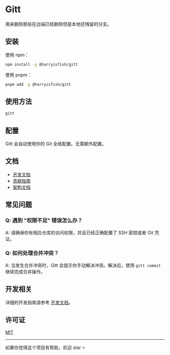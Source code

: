 # Gitt

用来删除那些在远端已经删除但是本地还残留的分支。

## 安装

使用 npm：

```bash
npm install -g @harryisfish/gitt
```

使用 pnpm：

```bash
pnpm add -g @harryisfish/gitt
```

## 使用方法

```bash
gitt
```

## 配置

Gitt 会自动使用你的 Git 全局配置。无需额外配置。

## 文档

- [开发文档](./docs/DEVELOPMENT.md)
- [贡献指南](./docs/CONTRIBUTING.md)
- [架构文档](./docs/ARCHITECTURE.md)

## 常见问题

### Q: 遇到 "权限不足" 错误怎么办？
A: 请确保你有相应仓库的访问权限，并且已经正确配置了 SSH 密钥或者 Git 凭证。

### Q: 如何处理合并冲突？
A: 当发生合并冲突时，Gitt 会提示你手动解决冲突。解决后，使用 `gitt commit` 继续完成合并操作。

## 开发相关

详细的开发指南请参考 [开发文档](./docs/DEVELOPMENT.md)。

## 许可证

[MIT](./LICENSE)

---

如果你觉得这个项目有帮助，欢迎 star ⭐️
